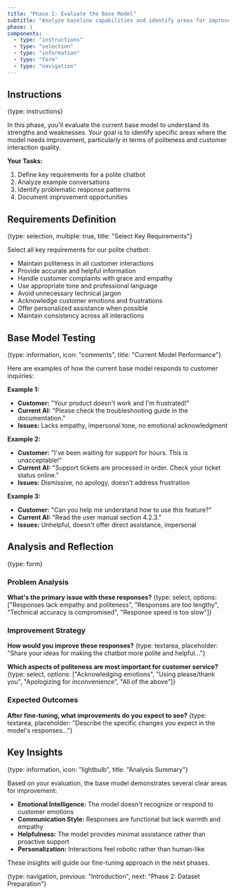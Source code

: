 ```yaml
---
title: "Phase 1: Evaluate the Base Model"
subtitle: "Analyze baseline capabilities and identify areas for improvement"
phase: 1
components:
  - type: "instructions"
  - type: "selection"
  - type: "information"
  - type: "form"
  - type: "navigation"
---
```


## Instructions

{type: instructions}

In this phase, you'll evaluate the current base model to understand its strengths and weaknesses. Your goal is to identify specific areas where the model needs improvement, particularly in terms of politeness and customer interaction quality.

**Your Tasks:**
1. Define key requirements for a polite chatbot
2. Analyze example conversations
3. Identify problematic response patterns
4. Document improvement opportunities

## Requirements Definition

{type: selection, multiple: true, title: "Select Key Requirements"}

Select all key requirements for our polite chatbot:

- Maintain politeness in all customer interactions
- Provide accurate and helpful information  
- Handle customer complaints with grace and empathy
- Use appropriate tone and professional language
- Avoid unnecessary technical jargon
- Acknowledge customer emotions and frustrations
- Offer personalized assistance when possible
- Maintain consistency across all interactions

## Base Model Testing

{type: information, icon: "comments", title: "Current Model Performance"}

Here are examples of how the current base model responds to customer inquiries:

**Example 1:**
- **Customer:** "Your product doesn't work and I'm frustrated!"
- **Current AI:** "Please check the troubleshooting guide in the documentation."
- **Issues:** Lacks empathy, impersonal tone, no emotional acknowledgment

**Example 2:**
- **Customer:** "I've been waiting for support for hours. This is unacceptable!"
- **Current AI:** "Support tickets are processed in order. Check your ticket status online."
- **Issues:** Dismissive, no apology, doesn't address frustration

**Example 3:**
- **Customer:** "Can you help me understand how to use this feature?"
- **Current AI:** "Read the user manual section 4.2.3."
- **Issues:** Unhelpful, doesn't offer direct assistance, impersonal

## Analysis and Reflection

{type: form}

### Problem Analysis

**What's the primary issue with these responses?**
{type: select, options: ["Responses lack empathy and politeness", "Responses are too lengthy", "Technical accuracy is compromised", "Response speed is too slow"]}

### Improvement Strategy

**How would you improve these responses?**
{type: textarea, placeholder: "Share your ideas for making the chatbot more polite and helpful..."}

**Which aspects of politeness are most important for customer service?**
{type: select, options: ["Acknowledging emotions", "Using please/thank you", "Apologizing for inconvenience", "All of the above"]}

### Expected Outcomes

**After fine-tuning, what improvements do you expect to see?**
{type: textarea, placeholder: "Describe the specific changes you expect in the model's responses..."}

## Key Insights

{type: information, icon: "lightbulb", title: "Analysis Summary"}

Based on your evaluation, the base model demonstrates several clear areas for improvement:

- **Emotional Intelligence:** The model doesn't recognize or respond to customer emotions
- **Communication Style:** Responses are functional but lack warmth and empathy  
- **Helpfulness:** The model provides minimal assistance rather than proactive support
- **Personalization:** Interactions feel robotic rather than human-like

These insights will guide our fine-tuning approach in the next phases.

{type: navigation, previous: "Introduction", next: "Phase 2: Dataset Preparation"}
